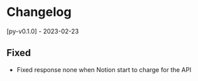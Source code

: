 # Changelog

[py-v0.1.0] - 2023-02-23

## Fixed
- Fixed response none when Notion start to charge for the API

